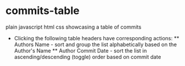 # commits-table
plain javascript html css showcasing a table of commits

* Clicking the following table headers have corresponding actions:
 ** Authors Name - sort and group the list alphabetically based on the Author's Name
 ** Author Commit Date - sort the list in ascending/descending (toggle) order based on commit date
